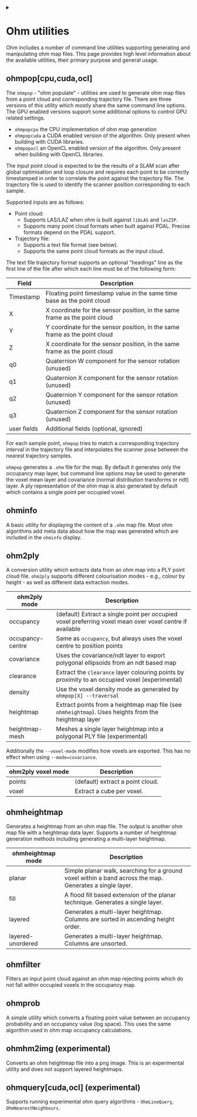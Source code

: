 <!--
Copyright (c) 2021
Commonwealth Scientific and Industrial Research Organisation (CSIRO)
ABN 41 687 119 230

Author: Kazys Stepanas
-->

<!-- Use details section to partly hide doxygen specific details of the page. -->
<details><summary></summary>
@page docutils Ohm utilities
</details>

# Ohm utilities

Ohm includes a number of command line utilities supporting generating and manipulating ohm map files. This page provides
high level information about the available utilities, their primary purpose and general usage.

## ohmpop\[cpu,cuda,ocl\]

The `ohmpop` - "ohm populate" - utilities are used to generate ohm map files from a point cloud and corresponding
trajectory file. There are three versions of this utility which mostly share the same command line options. The GPU
enabled versions support some additional options to control GPU related settings.

- `ohmpopcpu` the CPU implementation of ohm map generation
- `ohmpopcuda` a CUDA enabled version of the algorithm. Only present when building with CUDA libraries.
- `ohmpopocl` an OpenCL enabled version of the algorithm. Only present when building with OpenCL libraries.

The input point cloud is expected to be the results of a SLAM scan after global optimisation and loop closure and
requires each point to be correctly timestamped in order to correlate the point against the trajectory file. The
trajectory file is used to identify the scanner position corresponding to each sample.

Supported inputs are as follows:

- Point cloud:
  - Supports LAS/LAZ when ohm is built against `libLAS` and `lasZIP`.
  - Supports many point cloud formats when built against PDAL. Precise formats depend on the PDAL support.
- Trajectory file:
  - Supports a text file format (see below).
  - Supports the same point cloud formats as the input cloud.

The text file trajectory format supports an optional "headings" line as the first line of the file after which each line
must be of the following form:

| Field       | Description                                                                |
| ----------- | -------------------------------------------------------------------------- |
| Timestamp   | Floating point timestamp value in the same time base as the point cloud    |
| X           | X coordinate for the sensor position, in the same frame as the point cloud |
| Y           | Y coordinate for the sensor position, in the same frame as the point cloud |
| Z           | X coordinate for the sensor position, in the same frame as the point cloud |
| q0          | Quaternion W component for the sensor rotation (unused)                    |
| q1          | Quaternion X component for the sensor rotation (unused)                    |
| q2          | Quaternion Y component for the sensor rotation (unused)                    |
| q3          | Quaternion Z component for the sensor rotation (unused)                    |
| user fields | Additional fields (optional, ignored)                                      |

For each sample point, `ohmpop` tries to match a corresponding trajectory interval in the trajectory file and
interpolates the scanner pose between the nearest trajectory samples.

`ohmpop` generates a `.ohm` file for the map. By default it generates only the occupancy map layer, but command line
options may be used to generate the voxel mean layer and covariance (normal distribution transforms or ndt) layer. A ply
representation of the ohm map is also generated by default which contains a single point per occupied voxel.

## ohminfo

A basic utility for displaying the content of a `.ohm` map file. Most ohm algorithms add meta data about how the map was
generated which are included in the `ohminfo` display.

## ohm2ply

A conversion utility which extracts data from an ohm map into a PLY point cloud file. `ohm2ply` supports different
colourisation modes - e.g., colour by height - as well as different data extraction modes.

| ohm2ply mode     | Description                                                                                              |
| ---------------- | -------------------------------------------------------------------------------------------------------- |
| occupancy        | (default) Extract a single point per occupied voxel preferring voxel mean over voxel centre if available |
| occupancy-centre | Same as `occupancy`, but always uses the voxel centre to position points                                 |
| covariance       | Uses the covariance/ndt layer to export polygonal ellipsoids from an ndt based map                       |
| clearance        | Extract the `clearance` layer colouring points by proximity to an occupied voxel (experimental)          |
| density          | Use the voxel density mode as generated by `ohmpop[X] --traversal`                                       |
| heightmap        | Extract points from a heightmap map file (see `ohmheightmap`). Uses heights from the heightmap layer     |
| heightmap-mesh   | Meshes a single layer heightmap into a polygonal PLY file (experimental)                                 |

Additionally the `--voxel-mode` modifies how voxels are exported. This has no effect when using `--mode=covariance`.


| ohm2ply voxel mode | Description                      |
| ------------------ | -------------------------------- |
| points             | (default) extract a point cloud. |
| voxel              | Extract a cube per voxel.        |

## ohmheightmap

Generates a heightmap from an ohm map file. The output is another ohm map file with a heightmap data layer. Supports a
number of heightmap generation methods including generating a multi-layer heightmap.

| ohmheightmap mode | Description                                                                                              |
| ----------------- | -------------------------------------------------------------------------------------------------------- |
| planar            | Simple planar walk, searching for a ground voxel within a band across the map. Generates a single layer. |
| fill              | A flood fill based extension of the planar technique. Generates a single layer.                          |
| layered           | Generates a multi-layer heightmap. Columns are sorted in ascending height order.                         |
| layered-unordered | Generates a multi-layer heightmap. Columns are unsorted.                                                 |

## ohmfilter

Filters an input point cloud against an ohm map rejecting points which do not fall within occupied voxels in the
occupancy map.

## ohmprob

A simple utility which converts a floating point value between an occupancy probability and an occupancy value (log
space). This uses the same algorithm used in ohm map occupancy calculations.

## ohmhm2img (experimental)

Converts an ohm heightmap file into a png image. This is an experimental utility and does not support layered
heightmaps.

## ohmquery\[cuda,ocl\] (experimental)

Supports running experimental ohm query algorithms - `OhmLineQuery`, `OhmNearestNeighbours`.
